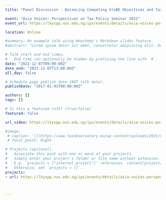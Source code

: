 ```yaml
---
title: "Panel Discussion - Balancing Competing GloBE Objectives and Tax Principles in the Context of Developing Asia"

event: "Asia Voices: Perspectives on Tax Policy Seminar 2022"
event_url: https://lkyspp.nus.edu.sg/ips/events/details/asia-voices-perspectives-on-tax-policy-seminar-2022

location: Online

#summary: An example talk using Wowchemy's Markdown slides feature.
#abstract: "Lorem ipsum dolor sit amet, consectetur adipiscing elit. Duis posuere tellusac convallis placerat. Proin tincidunt magna sed ex sollicitudin condimentum. Sed ac faucibus dolor, scelerisque sollicitudin nisi. Cras purus urna, suscipit quis sapien eu, pulvinar tempor diam."

# Talk start and end times.
#   End time can optionally be hidden by prefixing the line with `#`.
date: "2022-12-07T09:00:00Z"
date_end: "2022-12-07T13:00:00Z"
all_day: false

# Schedule page publish date (NOT talk date).
publishDate: "2017-01-01T00:00:00Z"

authors: []
tags: []

# Is this a featured talk? (true/false)
featured: false

url_video: https://lkyspp.nus.edu.sg/ips/events/details/asia-voices-perspectives-on-tax-policy-seminar-2022

#image: 
 # caption: '[](https://www.taxobservatory.eu/wp-content/uploads/2021/08/all-speakers-poster-5.jpg)'
 # focal_point: Right

# Projects (optional).
#   Associate this post with one or more of your projects.
#   Simply enter your project's folder or file name without extension.
#   E.g. `projects = ["internal-project"]` references `content/project/deep-learning/index.md`.
#   Otherwise, set `projects = []`.
projects:
- url: https://lkyspp.nus.edu.sg/ips/events/details/asia-voices-perspectives-on-tax-policy-seminar-2022



---
```

